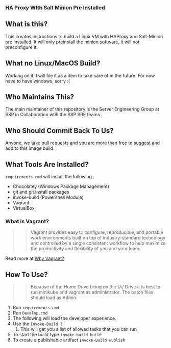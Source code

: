 ### HA Proxy WIth Salt Minion Pre Installed

## What is this?

This creates instructions to build a Linux VM with HAProxy and Salt-Minion pre installed. It will only preinstall the minion software, it will not preconfigure it. 

## What no Linux/MacOS Build?

Working on it, I will file it as a item to take care of in the future. For now have to have windows, sorry :(


## Who Maintains This?

The main maintainer of this repository is the Server Engineering Group at SSP in Collaboration wtih the SSP SRE teams.


## Who Should Commit Back To Us?

Anyone, we take pull requests and you are more than free to suggest and add to this image build.

## What Tools Are Installed?

`requirements.cmd` will install the following.

* Chocolatey (Windows Package Management)
* git and git.install packages
* invoke-build (Powershell Module)
* Vagrant
* VirtualBox


###  What is Vagrant?

>> Vagrant provides easy to configure, reproducible, and portable work environments built on top of industry-standard technology and controlled by a single consistent workflow to help maximize the productivity and flexibility of you and your team.

Read more at [Why Vagrant?](https://www.vagrantup.com/intro/index.html)


## How To Use?

>> Because of the Home Drive being on the U:/ Drive it is best to run minikube and vagrant as administrator. The batch files should load as Admin.

1. Run `requirements.cmd` 
2. Run `Develop.cmd`
3. The following will load the developer experience.
4. Use the `Invoke-Build ?`
    1. This will get you a list of allowed tasks that you can run
5. To start the build type `invoke-build build`
5. To create a publishable artifact `Invoke-Build Publish`  
